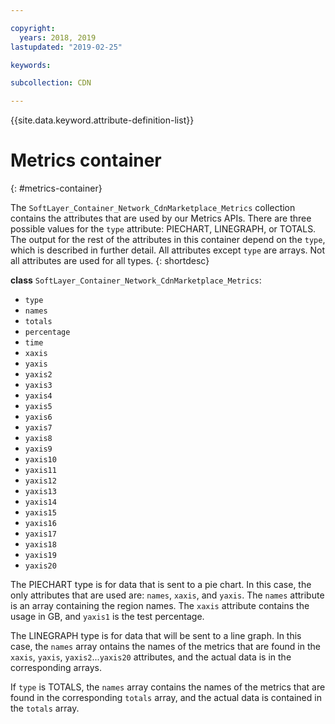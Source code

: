 ```yaml
---

copyright:
  years: 2018, 2019
lastupdated: "2019-02-25"

keywords:

subcollection: CDN

---
```


{{site.data.keyword.attribute-definition-list}}

# Metrics container
{: #metrics-container}

The `SoftLayer_Container_Network_CdnMarketplace_Metrics` collection contains the attributes that are used by our Metrics APIs. There are three possible values for the `type` attribute: PIECHART, LINEGRAPH, or TOTALS. The output for the rest of the attributes in this container depend on the `type`, which is described in further detail. All attributes except `type` are arrays. Not all attributes are used for all types.
{: shortdesc}

**class** `SoftLayer_Container_Network_CdnMarketplace_Metrics`:

* `type`
* `names`
* `totals`
* `percentage`
* `time`
* `xaxis`
* `yaxis`
* `yaxis2`
* `yaxis3`
* `yaxis4`
* `yaxis5`
* `yaxis6`
* `yaxis7`
* `yaxis8`
* `yaxis9`
* `yaxis10`
* `yaxis11`
* `yaxis12`
* `yaxis13`
* `yaxis14`
* `yaxis15`
* `yaxis16`
* `yaxis17`
* `yaxis18`
* `yaxis19`
* `yaxis20`

The PIECHART type is for data that is sent to a pie chart. In this case, the only attributes that are used are: `names`, `xaxis`, and `yaxis`. The `names` attribute is an array containing the region names. The `xaxis` attribute contains the usage in GB, and `yaxis1` is the test percentage.

The LINEGRAPH type is for data that will be sent to a line graph. In this case, the `names` array ontains the names of the metrics that are found in the `xaxis`, `yaxis`, `yaxis2`...`yaxis20` attributes, and the actual data is in the corresponding arrays.

If `type` is TOTALS, the `names` array contains the names of the metrics that are found in the corresponding `totals` array, and the actual data is contained in the `totals` array.
